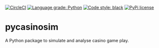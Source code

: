 [![CircleCI](https://dl.circleci.com/status-badge/img/gh/ChrisMcCarthyDev/pycasinosim/tree/dev.svg?style=svg)](https://dl.circleci.com/status-badge/redirect/gh/ChrisMcCarthyDev/pycasinosim/tree/dev) [![Language grade: Python](https://img.shields.io/lgtm/grade/python/g/ChrisMcCarthyDev/pycasinosim.svg?logo=lgtm&logoWidth=18)](https://lgtm.com/projects/g/ChrisMcCarthyDev/pycasinosim/context:python) [![Code style: black](https://img.shields.io/badge/code%20style-black-000000.svg)](https://github.com/psf/black) [![PyPi license](https://badgen.net/pypi/license/pip/)](https://pypi.com/project/pip/)
# pycasinosim
A Python package to simulate and analyse casino game play.
